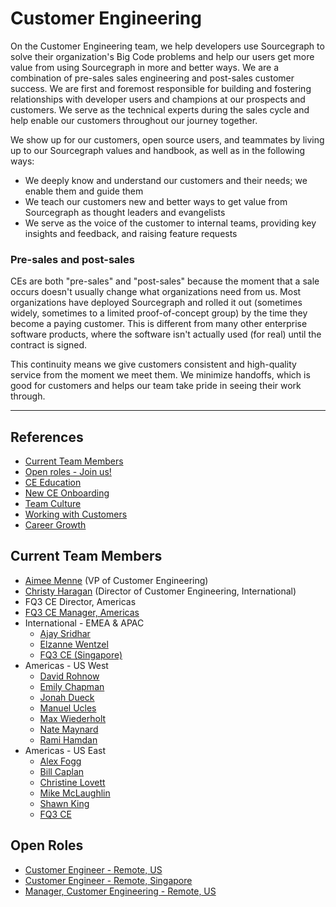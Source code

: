 # Customer Engineering

On the Customer Engineering team, we help developers use Sourcegraph to solve their organization's Big Code problems and help our users get more value from using Sourcegraph in more and better ways. We are a combination of pre-sales sales engineering and post-sales customer success. We are first and foremost responsible for building and fostering relationships with developer users and champions at our prospects and customers. We serve as the technical experts during the sales cycle and help enable our customers throughout our journey together.

We show up for our customers, open source users, and teammates by living up to our Sourcegraph values and handbook, as well as in the following ways:

- We deeply know and understand our customers and their needs; we enable them and guide them
- We teach our customers new and better ways to get value from Sourcegraph as thought leaders and evangelists
- We serve as the voice of the customer to internal teams, providing key insights and feedback, and raising feature requests

### Pre-sales and post-sales

CEs are both "pre-sales" and "post-sales" because the moment that a sale occurs doesn't usually change what organizations need from us. Most organizations have deployed Sourcegraph and rolled it out (sometimes widely, sometimes to a limited proof-of-concept group) by the time they become a paying customer. This is different from many other enterprise software products, where the software isn't actually used (for real) until the contract is signed.

This continuity means we give customers consistent and high-quality service from the moment we meet them. We minimize handoffs, which is good for customers and helps our team take pride in seeing their work through.


---


## References

* [Current Team Members](#current-team-members)
* [Open roles - Join us!](#open-roles)
* [CE Education](education.md)
* [New CE Onboarding](onboarding.md)
* [Team Culture](team-culture.md)
* [Working with Customers](working-with-customers.md)
* [Career Growth](career-growth.md)



## Current Team Members

<!-- Alphabetically, by surname. -->

- [Aimee Menne](../company/team/index.md#aimee-menne-she-her) (VP of Customer Engineering)
- [Christy Haragan](../company/team/index.md#christy-haragan-she-her) (Director of Customer Engineering, International)
- FQ3 CE Director, Americas
- [FQ3 CE Manager, Americas](https://boards.greenhouse.io/sourcegraph91/jobs/4027471004)
- International - EMEA & APAC
   - [Ajay Sridhar](../company/team/index.md#ajay-sridhar-he-him)
   - [Elzanne Wentzel](../company/team/index.md#elzanne-wentzel-she-her)
   - [FQ3 CE (Singapore)](https://boards.greenhouse.io/sourcegraph91/jobs/4019078004)
- Americas - US West
    - [David Rohnow](../company/team/index.md#david-rohnow-he-him)
    - [Emily Chapman](../company/team/index.md#emily-chapman-she-her)
    - [Jonah Dueck](../company/team/index.md#jonah-dueck-he-him)
    - [Manuel Ucles](../company/team/index.md#manuel-ucles)
    - [Max Wiederholt](../company/team/index.md#max-wiederholt-he-him)
    - [Nate Maynard](../company/team/index.md#nate-maynard-he-him)
    - [Rami Hamdan](../company/team/index.md#rami-hamdan-they-them)
- Americas - US East
    - [Alex Fogg](../company/team/index.md#alex-fogg-he-him)
    - [Bill Caplan](../company/team/index.md#bill-caplan-he-him)
    - [Christine Lovett](../company/team/index.md#christine-lovett-she-her)
    - [Mike McLaughlin](../company/team/index.md#mike-mclaughlin-he-him)
    - [Shawn King](../company/team/index.md#shawn-king-he-him)
    - [FQ3 CE](https://boards.greenhouse.io/sourcegraph91/jobs/4003921004)



## Open Roles

- [Customer Engineer - Remote, US](https://boards.greenhouse.io/sourcegraph91/jobs/4003921004)
- [Customer Engineer - Remote, Singapore](https://boards.greenhouse.io/sourcegraph91/jobs/4019078004)
- [Manager, Customer Engineering - Remote, US](https://boards.greenhouse.io/sourcegraph91/jobs/4027471004)

